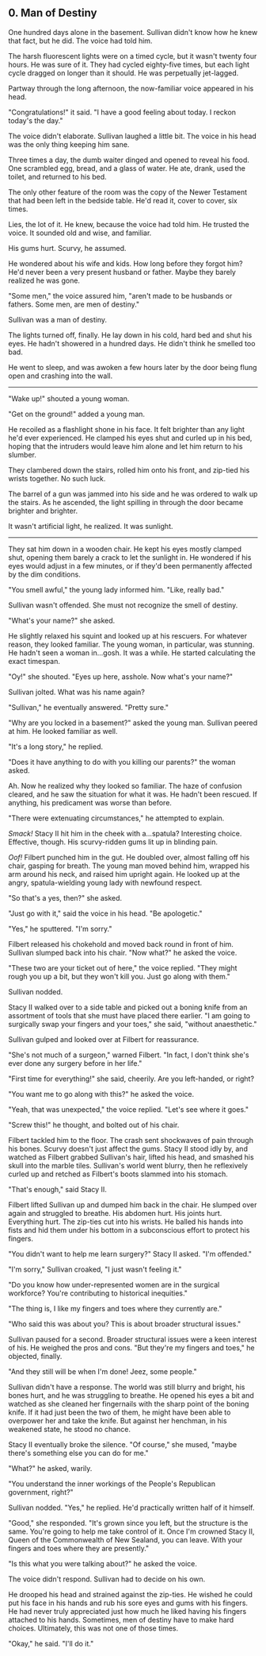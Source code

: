 ## 0. Man of Destiny

One hundred days alone in the basement. Sullivan didn't know how he knew that fact, but he did. The voice had told him.

The harsh fluorescent lights were on a timed cycle, but it wasn't twenty four hours. He was sure of it. They had cycled eighty-five times, but each light cycle dragged on longer than it should. He was perpetually jet-lagged.

Partway through the long afternoon, the now-familiar voice appeared in his head.

"Congratulations!" it said. "I have a good feeling about today. I reckon today's the day."

The voice didn't elaborate. Sullivan laughed a little bit. The voice in his head was the only thing keeping him sane.

Three times a day, the dumb waiter dinged and opened to reveal his food. One scrambled egg, bread, and a glass of water. He ate, drank, used the toilet, and returned to his bed.

The only other feature of the room was the copy of the Newer Testament that had been left in the bedside table. He'd read it, cover to cover, six times.

Lies, the lot of it. He knew, because the voice had told him. He trusted the voice. It sounded old and wise, and familiar.

His gums hurt. Scurvy, he assumed.

He wondered about his wife and kids. How long before they forgot him? He'd never been a very present husband or father. Maybe they barely realized he was gone.

"Some men," the voice assured him, "aren't made to be husbands or fathers. Some men, are men of destiny."

Sullivan was a man of destiny.

The lights turned off, finally. He lay down in his cold, hard bed and shut his eyes. He hadn't showered in a hundred days. He didn't think he smelled too bad.

He went to sleep, and was awoken a few hours later by the door being flung open and crashing into the wall.

---

"Wake up!" shouted a young woman.

"Get on the ground!" added a young man.

He recoiled as a flashlight shone in his face. It felt brighter than any light he'd ever experienced. He clamped his eyes shut and curled up in his bed, hoping that the intruders would leave him alone and let him return to his slumber.

They clambered down the stairs, rolled him onto his front, and zip-tied his wrists together. No such luck.

The barrel of a gun was jammed into his side and he was ordered to walk up the stairs. As he ascended, the light spilling in through the door became brighter and brighter.

It wasn't artificial light, he realized. It was sunlight.

---

They sat him down in a wooden chair. He kept his eyes mostly clamped shut, opening them barely a crack to let the sunlight in. He wondered if his eyes would adjust in a few minutes, or if they'd been permanently affected by the dim conditions.

"You smell awful," the young lady informed him. "Like, really bad."

Sullivan wasn't offended. She must not recognize the smell of destiny.

"What's your name?" she asked.

He slightly relaxed his squint and looked up at his rescuers. For whatever reason, they looked familiar. The young woman, in particular, was stunning. He hadn't seen a woman in...gosh. It was a while. He started calculating the exact timespan.

"Oy!" she shouted. "Eyes up here, asshole. Now what's your name?"

Sullivan jolted. What was his name again?

"Sullivan," he eventually answered. "Pretty sure."

"Why are you locked in a basement?" asked the young man. Sullivan peered at him. He looked familiar as well.

"It's a long story," he replied.

"Does it have anything to do with you killing our parents?" the woman asked.

Ah. Now he realized why they looked so familiar. The haze of confusion cleared, and he saw the situation for what it was. He hadn't been rescued. If anything, his predicament was worse than before.

"There were extenuating circumstances," he attempted to explain.

_Smack!_ Stacy II hit him in the cheek with a...spatula? Interesting choice. Effective, though. His scurvy-ridden gums lit up in blinding pain.

_Oof!_ Filbert punched him in the gut. He doubled over, almost falling off his chair, gasping for breath. The young man moved behind him, wrapped his arm around his neck, and raised him upright again. He looked up at the angry, spatula-wielding young lady with newfound respect.

"So that's a yes, then?" she asked.

"Just go with it," said the voice in his head. "Be apologetic."

"Yes," he sputtered. "I'm sorry."

Filbert released his chokehold and moved back round in front of him. Sullivan slumped back into his chair. "Now what?" he asked the voice.

"These two are your ticket out of here," the voice replied. "They might rough you up a bit, but they won't kill you. Just go along with them."

Sullivan nodded.

Stacy II walked over to a side table and picked out a boning knife from an assortment of tools that she must have placed there earlier. "I am going to surgically swap your fingers and your toes," she said, "without anaesthetic."

Sullivan gulped and looked over at Filbert for reassurance.

"She's not much of a surgeon," warned Filbert. "In fact, I don't think she's ever done any surgery before in her life."

"First time for everything!" she said, cheerily. Are you left-handed, or right?

"You want me to go along with this?" he asked the voice.

"Yeah, that was unexpected," the voice replied. "Let's see where it goes."

"Screw this!" he thought, and bolted out of his chair.

Filbert tackled him to the floor. The crash sent shockwaves of pain through his bones. Scurvy doesn't just affect the gums. Stacy II stood idly by, and watched as Filbert grabbed Sullivan's hair, lifted his head, and smashed his skull into the marble tiles. Sullivan's world went blurry, then he reflexively curled up and retched as Filbert's boots slammed into his stomach.

"That's enough," said Stacy II.

Filbert lifted Sullivan up and dumped him back in the chair. He slumped over again and struggled to breathe. His abdomen hurt. His joints hurt. Everything hurt. The zip-ties cut into his wrists. He balled his hands into fists and hid them under his bottom in a subconscious effort to protect his fingers.

"You didn't want to help me learn surgery?" Stacy II asked. "I'm offended."

"I'm sorry," Sullivan croaked, "I just wasn't feeling it."

"Do you know how under-represented women are in the surgical workforce? You're contributing to historical inequities."

"The thing is, I like my fingers and toes where they currently are."

"Who said this was about you? This is about broader structural issues."

Sullivan paused for a second. Broader structural issues were a keen interest of his. He weighed the pros and cons. "But they're my fingers and toes," he objected, finally.

"And they still will be when I'm done! Jeez, some people."

Sullivan didn't have a response. The world was still blurry and bright, his bones hurt, and he was struggling to breathe. He opened his eyes a bit and watched as she cleaned her fingernails with the sharp point of the boning knife. If it had just been the two of them, he might have been able to overpower her and take the knife. But against her henchman, in his weakened state, he stood no chance.

Stacy II eventually broke the silence. "Of course," she mused, "maybe there's something else you can do for me."

"What?" he asked, warily.

"You understand the inner workings of the People's Republican government, right?"

Sullivan nodded. "Yes," he replied. He'd practically written half of it himself.

"Good," she responded. "It's grown since you left, but the structure is the same. You're going to help me take control of it. Once I'm crowned Stacy II, Queen of the Commonwealth of New Sealand, you can leave. With your fingers and toes where they are presently."

"Is this what you were talking about?" he asked the voice.

The voice didn't respond. Sullivan had to decide on his own.

He drooped his head and strained against the zip-ties. He wished he could put his face in his hands and rub his sore eyes and gums with his fingers. He had never truly appreciated just how much he liked having his fingers attached to his hands. Sometimes, men of destiny have to make hard choices. Ultimately, this was not one of those times.

"Okay," he said. "I'll do it."
